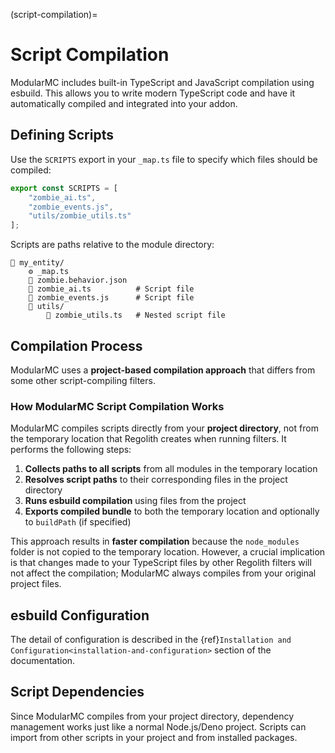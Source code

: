 (script-compilation)=
# Script Compilation

ModularMC includes built-in TypeScript and JavaScript compilation using esbuild. This allows you to write modern TypeScript code and have it automatically compiled and integrated into your addon.

## Defining Scripts

Use the `SCRIPTS` export in your `_map.ts` file to specify which files should be compiled:

```typescript
export const SCRIPTS = [
    "zombie_ai.ts",
    "zombie_events.js", 
    "utils/zombie_utils.ts"
];
```

Scripts are paths relative to the module directory:

```
📂 my_entity/
    ⚙️ _map.ts
    📄 zombie.behavior.json
    📄 zombie_ai.ts          # Script file
    📄 zombie_events.js      # Script file
    📂 utils/
        📄 zombie_utils.ts   # Nested script file
```

## Compilation Process

ModularMC uses a **project-based compilation approach** that differs from some other script-compiling filters.

### How ModularMC Script Compilation Works
ModularMC compiles scripts directly from your **project directory**, not from the temporary location that Regolith creates when running filters. It performs the following steps:

1. **Collects paths to all scripts** from all modules in the temporary location
2. **Resolves script paths** to their corresponding files in the project directory
3. **Runs esbuild compilation** using files from the project
4. **Exports compiled bundle** to both the temporary location and optionally to `buildPath` (if specified)

This approach results in **faster compilation** because the `node_modules` folder is not copied to the temporary location. However, a crucial implication is that changes made to your TypeScript files by other Regolith filters will not affect the compilation; ModularMC always compiles from your original project files.

## esbuild Configuration

The detail of configuration is described in the {ref}`Installation and Configuration<installation-and-configuration>` section of the documentation.

## Script Dependencies

Since ModularMC compiles from your project directory, dependency management works just like a normal Node.js/Deno project. Scripts can import from other scripts in your project and from installed packages.
